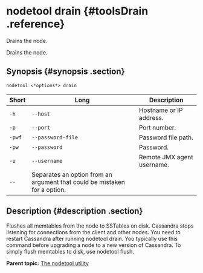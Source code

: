 # nodetool drain {#toolsDrain .reference}

Drains the node.

Drains the node.

## Synopsis {#synopsis .section}

```language-bash
nodetool <*options*> drain
```

|Short|Long|Description|
|-----|----|-----------|
|`-h`|`--host`|Hostname or IP address.|
|`-p`|`--port`|Port number.|
|`-pwf`|`--password-file`|Password file path.|
|`-pw`|`--password`|Password.|
|`-u`|`--username`|Remote JMX agent username.|
|`--`|Separates an option from an argument that could be mistaken for a option.|

## Description {#description .section}

Flushes all memtables from the node to SSTables on disk. Cassandra stops listening for connections from the client and other nodes. You need to restart Cassandra after running nodetool drain. You typically use this command before upgrading a node to a new version of Cassandra. To simply flush memtables to disk, use nodetool flush.

**Parent topic:** [The nodetool utility](../../cassandra/tools/toolsNodetool.md)

